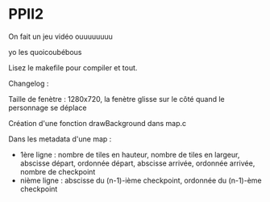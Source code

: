 # PPII2
On fait un jeu vidéo ouuuuuuuu

yo les quoicoubébous 

Lisez le makefile pour compiler et tout.


Changelog : 

Taille de fenètre : 1280x720, la fenètre glisse sur le côté quand le personnage se déplace

Création d'une fonction drawBackground dans map.c

Dans les metadata d'une map : 
- 1ère ligne : nombre de tiles en hauteur, nombre de tiles en largeur, abscisse départ, ordonnée départ, abscisse arrivée, ordonnée arrivée, nombre de checkpoint
- nième ligne : abscisse du (n-1)-ième checkpoint, ordonnée du (n-1)-ème checkpoint